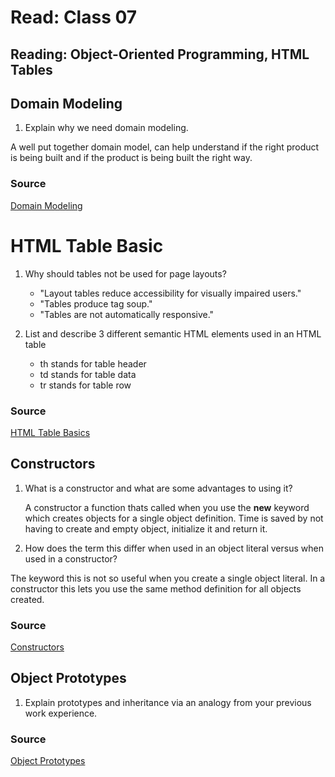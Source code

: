 # Read: Class 07 

## Reading: Object-Oriented Programming, HTML Tables

## Domain Modeling

1. Explain why we need domain modeling.

A well put together domain model, can help understand if the right product is being built and if the product is being built the right way.

### Source

[Domain Modeling](https://github.com/codefellows/domain_modeling#domain-modeling)

# HTML Table Basic

1. Why should tables not be used for page layouts?

    * "Layout tables reduce accessibility for visually impaired users."
    * "Tables produce tag soup."
    * "Tables are not automatically responsive."

2. List and describe 3 different semantic HTML elements used in an HTML table

    * th stands for table header
    * td stands for table data
    * tr stands for table row

### Source

[HTML Table Basics](https://developer.mozilla.org/en-US/docs/Learn/HTML/Tables/Basics)

## Constructors

1. What is a constructor and what are some advantages to using it?

    A constructor a function thats called when you use the <b>new</b> keyword which creates objects for a single object definition. Time is saved by not having to create and empty object, initialize it and return it.

2. How does the term this differ when used in an object literal versus when used in a constructor?

The keyword this is not so useful when you create a single object literal. In a constructor this lets you use the same method definition for all objects created.

### Source

[Constructors](https://developer.mozilla.org/en-US/docs/Learn/JavaScript/Objects/Basics#introducing_constructors)

## Object Prototypes

1. Explain prototypes and inheritance via an analogy from your previous work experience.



### Source

[Object Prototypes](https://ui.dev/beginners-guide-to-javascript-prototype)
